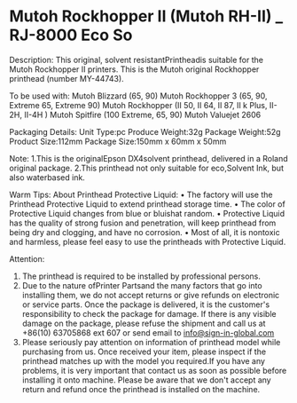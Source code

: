 # Mutoh Rockhopper II (Mutoh RH-II) _ RJ-8000 Eco So

Description:
This original, solvent resistantPrintheadis suitable for the Mutoh Rockhopper II printers. This is the Mutoh original Rockhopper printhead (number MY-44743).

To be used with:
Mutoh Blizzard (65, 90)
Mutoh Rockhopper 3 (65, 90, Extreme 65, Extreme 90)
Mutoh Rockhopper (II 50, II 64, II 87, II k Plus, II-2H, II-4H )
Mutoh Spitfire (100 Extreme, 65, 90)
Mutoh Valuejet 2606


Packaging Details:
Unit Type:pc
Produce Weight:32g
Package Weight:52g
Product Size:112mm
Package Size:150mm x 60mm x 50mm

Note:
1.This is the originalEpson DX4solvent printhead, delivered in a Roland original package.
2.This printhead not only suitable for eco,Solvent Ink, but also waterbased ink.

Warm Tips:
About Printhead Protective Liquid:
• The factory will use the Printhead Protective Liquid to extend printhead storage time.
• The color of Protective Liquid changes from blue or bluishat random.
• Protective Liquid has the quality of strong fusion and penetration, will keep printhead from being dry and clogging, and have no corrosion.
• Most of all, it is nontoxic and harmless, please feel easy to use the printheads with Protective Liquid.

Attention:
1. The printhead is required to be installed by professional persons.
2. Due to the nature ofPrinter Partsand the many factors that go into installing them, we do not accept returns or give refunds on electronic or service parts. Once the package is delivered, it is the customer's responsibility to check the package for damage. If there is any visible damage on the package, please refuse the shipment and call us at +86(10) 63705868 ext 607 or send email to info@sign-in-global.com
3. Please seriously pay attention on information of printhead model while purchasing from us. Once received your item, please inspect if the printhead matches up with the model you required.If you have any problems, it is very important that contact us as soon as possible before installing it onto machine. Please be aware that we don't accept any return and refund once the printhead is installed on the machine.


